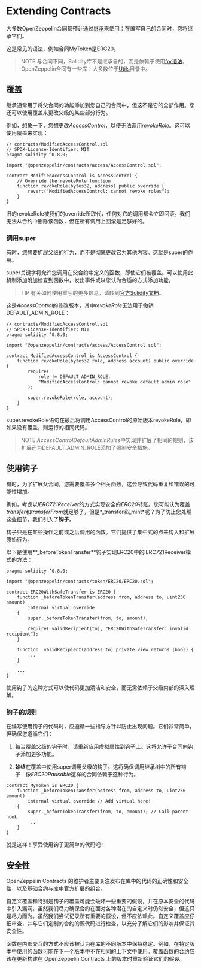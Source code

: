 # Extending Contracts 
大多数OpenZeppelin合同都预计通过[继承](https://solidity.readthedocs.io/en/latest/contracts.html#inheritance)来使用：在编写自己的合同时，您将继承它们。

这是常见的语法，例如合同MyToken是ERC20。

>NOTE
与合同不同，Solidity库不是继承自的，而是依赖于使用[for语法](https://solidity.readthedocs.io/en/latest/contracts.html#using-for)。
OpenZeppelin合同有一些库：大多数位于[Utils](https://docs.openzeppelin.com/contracts/4.x/api/utils)目录中。

## 覆盖
继承通常用于将父合同的功能添加到您自己的合同中，但这不是它的全部作用。您还可以使用覆盖来更改父级的某些部分行为。

例如，想象一下，您想更改*AccessControl*，以便无法调用*revokeRole*。这可以使用覆盖来实现：
```
// contracts/ModifiedAccessControl.sol
// SPDX-License-Identifier: MIT
pragma solidity ^0.8.0;

import "@openzeppelin/contracts/access/AccessControl.sol";

contract ModifiedAccessControl is AccessControl {
    // Override the revokeRole function
    function revokeRole(bytes32, address) public override {
        revert("ModifiedAccessControl: cannot revoke roles");
    }
}
```

旧的revokeRole被我们的override所取代，任何对它的调用都会立即回滚。我们无法从合约中删除该函数，但在所有调用上回滚是足够好的。

### 调用super
有时，您想要扩展父级的行为，而不是彻底更改它为其他内容。这就是super的作用。

super关键字将允许您调用在父合约中定义的函数，即使它们被覆盖。可以使用此机制添加附加检查到函数中，发出事件或以您认为合适的方式添加功能。

>TIP
有关如何使用重写的更多信息，请转到[官方Solidity文档](https://solidity.readthedocs.io/en/latest/contracts.html#index-17)。

这是*AccessControl*的修改版本，其中*revokeRole*无法用于撤销DEFAULT_ADMIN_ROLE：
```
// contracts/ModifiedAccessControl.sol
// SPDX-License-Identifier: MIT
pragma solidity ^0.8.0;

import "@openzeppelin/contracts/access/AccessControl.sol";

contract ModifiedAccessControl is AccessControl {
    function revokeRole(bytes32 role, address account) public override {
        require(
            role != DEFAULT_ADMIN_ROLE,
            "ModifiedAccessControl: cannot revoke default admin role"
        );

        super.revokeRole(role, account);
    }
}
```
super.revokeRole语句在最后将调用AccessControl的原始版本revokeRole，即如果没有覆盖，则运行的相同代码。

>NOTE
*AccessControlDefaultAdminRules*中实现并扩展了相同的规则，该扩展还为DEFAULT_ADMIN_ROLE添加了强制安全措施。

## 使用钩子
有时，为了扩展父合同，您需要覆盖多个相关函数，这会导致代码重复和错误的可能性增加。

例如，考虑以*IERC721Receiver*的方式实现安全的*ERC20*转账。您可能认为覆盖*transfer*和*transferFrom*就足够了，但是*_transfer*和*_mint*呢？为了防止您处理这些细节，我们引入了**钩子**。

钩子只是在某些操作之前或之后调用的函数。它们提供了集中式的点来钩入和扩展原始行为。

以下是使用**_beforeTokenTransfer**钩子实现ERC20中的IERC721Receiver模式的方法：
```
pragma solidity ^0.8.0;

import "@openzeppelin/contracts/token/ERC20/ERC20.sol";

contract ERC20WithSafeTransfer is ERC20 {
    function _beforeTokenTransfer(address from, address to, uint256 amount)
        internal virtual override
    {
        super._beforeTokenTransfer(from, to, amount);

        require(_validRecipient(to), "ERC20WithSafeTransfer: invalid recipient");
    }

    function _validRecipient(address to) private view returns (bool) {
        ...
    }

    ...
}
```

使用钩子的这种方式可以使代码更加清洁和安全，而无需依赖于父级内部的深入理解。

### 钩子的规则
在编写使用钩子的代码时，应遵循一些指导方针以防止出现问题。它们非常简单，但确保您遵循它们：

1. 每当覆盖父级的钩子时，请重新应用虚拟属性到钩子上。这将允许子合同向钩子添加更多功能。

2. **始终**在覆盖中使用super调用父级的钩子。这将确保调用继承树中的所有钩子：像*ERC20Pausable*这样的合同依赖于这种行为。

```
contract MyToken is ERC20 {
    function _beforeTokenTransfer(address from, address to, uint256 amount)
        internal virtual override // Add virtual here!
    {
        super._beforeTokenTransfer(from, to, amount); // Call parent hook
        ...
    }
}
```
就是这样！享受使用钩子更简单的代码吧！

## 安全性
OpenZeppelin Contracts 的维护者主要关注发布在库中的代码的正确性和安全性，以及基础合约与库中官方扩展的组合。

自定义覆盖和特别是钩子的覆盖可能会破坏一些重要的假设，并在原本安全的代码中引入漏洞。虽然我们尽力确保合约在面对各种潜在的自定义时仍然安全，但这只是尽力而为。虽然我们尝试记录所有重要的假设，但不应依赖此。自定义覆盖应仔细审查，并与它们定制的合约的源代码进行检查，以充分了解它们的影响并保证其安全性。

函数在内部交互的方式不应该被认为在库的不同版本中保持稳定。例如，在特定版本中使用的函数可能在下一个版本中不在相同的上下文中使用。覆盖函数的合约应该在更新构建在 OpenZeppelin Contracts 上的版本时重新验证它们的假设。